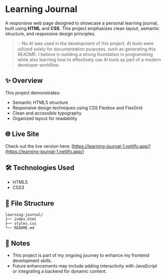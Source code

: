 # Learning Journal

A responsive web page designed to showcase a personal learning journal, built using **HTML** and **CSS**. This project emphasizes clean layout, semantic structure, and responsive design principles.

> 💡 No AI was used in the development of this project. AI tools were utilized solely for documentation purposes, such as generating this README. I believe in building a strong foundation in programming while also learning how to effectively use AI tools as part of a modern developer workflow.

## ✨ Overview

This project demonstrates:

- Semantic HTML5 structure
- Responsive design techniques using CSS Flexbox and FlexGrid
- Clean and accessible typography
- Organized layout for readability

## 🌐 Live Site

Check out the live version here: [https://learning-journal-1.netlify.app/](https://learning-journal-1.netlify.app/)

## 🛠️ Technologies Used

- HTML5
- CSS3

## 📁 File Structure

```
learning-journal/
├── index.html
├── styles.css
└── README.md
```

## 🚧 Notes

- This project is part of my ongoing journey to enhance my frontend development skills.
- Future enhancements may include adding interactivity with JavaScript or integrating a backend for dynamic content.
